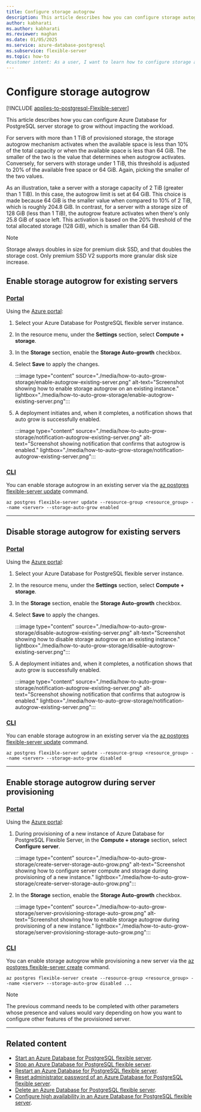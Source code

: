 ```yaml
---
title: Configure storage autogrow
description: This article describes how you can configure storage autogrow in an Azure Database for PostgreSQL flexible server.
author: kabharati
ms.author: kabharati
ms.reviewer: maghan
ms.date: 01/05/2025
ms.service: azure-database-postgresql
ms.subservice: flexible-server
ms.topic: how-to
#customer intent: As a user, I want to learn how to configure storage autogrow in an Azure Database for PostgreSQL flexible server.
---
```


# Configure storage autogrow

[!INCLUDE [applies-to-postgresql-Flexible-server](~/reusable-content/ce-skilling/azure/includes/postgresql/includes/applies-to-postgresql-flexible-server.md)]

This article describes how you can configure Azure Database for PostgreSQL server storage to grow without impacting the workload.

For servers with more than 1 TiB of provisioned storage, the storage autogrow mechanism activates when the available space is less than 10% of the total capacity or when the available space is less than 64 GiB. The smaller of the two is the value that determines when autogrow activates. Conversely, for servers with storage under 1 TiB, this threshold is adjusted to 20% of the available free space or 64 GiB. Again, picking the smaller of the two values.

As an illustration, take a server with a storage capacity of 2 TiB (greater than 1 TiB). In this case, the autogrow limit is set at 64 GiB. This choice is made because 64 GiB is the smaller value when compared to 10% of 2 TiB, which is roughly 204.8 GiB. In contrast, for a server with a storage size of 128 GiB (less than 1 TiB), the autogrow feature activates when there's only 25.8 GiB of space left. This activation is based on the 20% threshold of the total allocated storage (128 GiB), which is smaller than 64 GiB. 

> [!NOTE]  
> Storage always doubles in size for premium disk SSD, and that doubles the storage cost. Only premium SSD V2 supports more granular disk size increase.

## Enable storage autogrow for existing servers

### [Portal](#tab/portal-enable-existing-server)

Using the [Azure portal](https://portal.azure.com/):

1. Select your Azure Database for PostgreSQL flexible server instance.

2. In the resource menu, under the **Settings** section, select **Compute + storage**.

3. In the **Storage** section, enable the **Storage Auto-growth** checkbox.

4. Select **Save** to apply the changes.

    :::image type="content" source="./media/how-to-auto-grow-storage/enable-autogrow-existing-server.png" alt-text="Screenshot showing how to enable storage autogrow on an existing instance." lightbox="./media/how-to-auto-grow-storage/enable-autogrow-existing-server.png":::

5. A deployment initiates and, when it completes, a notification shows that auto grow is successfully enabled.

    :::image type="content" source="./media/how-to-auto-grow-storage/notification-autogrow-existing-server.png" alt-text="Screenshot showing notification that confirms that autogrow is enabled." lightbox="./media/how-to-auto-grow-storage/notification-autogrow-existing-server.png":::

### [CLI](#tab/cli-enable-existing-server)

You can enable storage autogrow in an existing server via the [az postgres flexible-server update](/cli/azure/postgres/flexible-server#az-postgres-flexible-server-update) command.

```azurecli-interactive
az postgres flexible-server update --resource-group <resource_group> --name <server> --storage-auto-grow enabled
```
---

## Disable storage autogrow for existing servers

### [Portal](#tab/portal-disable-existing-server)

Using the [Azure portal](https://portal.azure.com/):

1. Select your Azure Database for PostgreSQL flexible server instance.

2. In the resource menu, under the **Settings** section, select **Compute + storage**.

3. In the **Storage** section, enable the **Storage Auto-growth** checkbox.

4. Select **Save** to apply the changes.

    :::image type="content" source="./media/how-to-auto-grow-storage/disable-autogrow-existing-server.png" alt-text="Screenshot showing how to disable storage autogrow on an existing instance." lightbox="./media/how-to-auto-grow-storage/disable-autogrow-existing-server.png":::

5. A deployment initiates and, when it completes, a notification shows that auto grow is successfully enabled.

    :::image type="content" source="./media/how-to-auto-grow-storage/notification-autogrow-existing-server.png" alt-text="Screenshot showing notification that confirms that autogrow is enabled." lightbox="./media/how-to-auto-grow-storage/notification-autogrow-existing-server.png":::

### [CLI](#tab/cli-disable-existing-server)

You can enable storage autogrow in an existing server via the [az postgres flexible-server update](/cli/azure/postgres/flexible-server#az-postgres-flexible-server-update) command.

```azurecli-interactive
az postgres flexible-server update --resource-group <resource_group> --name <server> --storage-auto-grow disabled
```

---

## Enable storage autogrow during server provisioning

### [Portal](#tab/portal-enable-new-server)

Using the [Azure portal](https://portal.azure.com/):

1. During provisioning of a new instance of Azure Database for PostgreSQL Flexible Server, in the **Compute + storage** section, select **Configure server**.

    :::image type="content" source="./media/how-to-auto-grow-storage/create-server-storage-auto-grow.png" alt-text="Screenshot showing how to configure server compute and storage during provisioning of a new instance." lightbox="./media/how-to-auto-grow-storage/create-server-storage-auto-grow.png":::

3. In the **Storage** section, enable the **Storage Auto-growth** checkbox.

    :::image type="content" source="./media/how-to-auto-grow-storage/server-provisioning-storage-auto-grow.png" alt-text="Screenshot showing how to enable storage autogrow during provisioning of a new instance." lightbox="./media/how-to-auto-grow-storage/server-provisioning-storage-auto-grow.png":::

### [CLI](#tab/cli-enable-new-server)

You can enable storage autogrow while provisioning a new server via the [az postgres flexible-server create](/cli/azure/postgres/flexible-server#az-postgres-flexible-server-create) command.

```azurecli-interactive
az postgres flexible-server create --resource-group <resource_group> --name <server> --storage-auto-grow disabled ...
```

> [!NOTE]
> The previous command needs to be completed with other parameters whose presence and values would vary depending on how you want to configure other features of the provisioned server.

---


## Related content

- [Start an Azure Database for PostgreSQL flexible server](how-to-start-server.md).
- [Stop an Azure Database for PostgreSQL flexible server](how-to-stop-server.md).
- [Restart an Azure Database for PostgreSQL flexible server](how-to-restart-server.md).
- [Reset administrator password of an Azure Database for PostgreSQL flexible server](how-to-reset-admin-password.md).
- [Delete an Azure Database for PostgreSQL flexible server](how-to-delete-server.md).
- [Configure high availability in an Azure Database for PostgreSQL flexible server](how-to-configure-high-availability.md).
